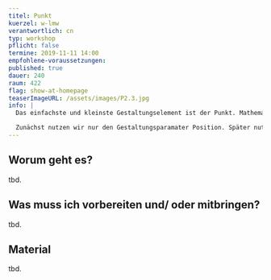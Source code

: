```yaml
---
titel: Punkt
kuerzel: w-lmw
verantwortlich: cn
typ: workshop
pflicht: false
termine: 2019-11-11 14:00
empfohlene-voraussetzungen:
published: true
dauer: 240
raum: 422
flag: show-at-homepage
teaserImageURL: /assets/images/P2.3.jpg
info: |
  Das einfachste und kleinste Gestaltungselement ist der Punkt. Mathematisch betrachtet ist er unendlich klein. Das hilft uns aber wenig, darum setzen wir uns darüber hinweg. Ein Punkt steht nicht im Nichts, sondern erst steht auf irgendeiner begrenzten Fläche, dem Format. 

  Zunächst nutzen wir nur den Gestaltungsparamater Position. Später nutzen wir auch Größe, Anzahl, Tonwert, Deckkraft und werden darüber hinaus Gestaltgesetze anwenden.  
---
```


## Worum geht es?
tbd.

## Was muss ich vorbereiten und/ oder mitbringen?
tbd.

## Material
tbd.